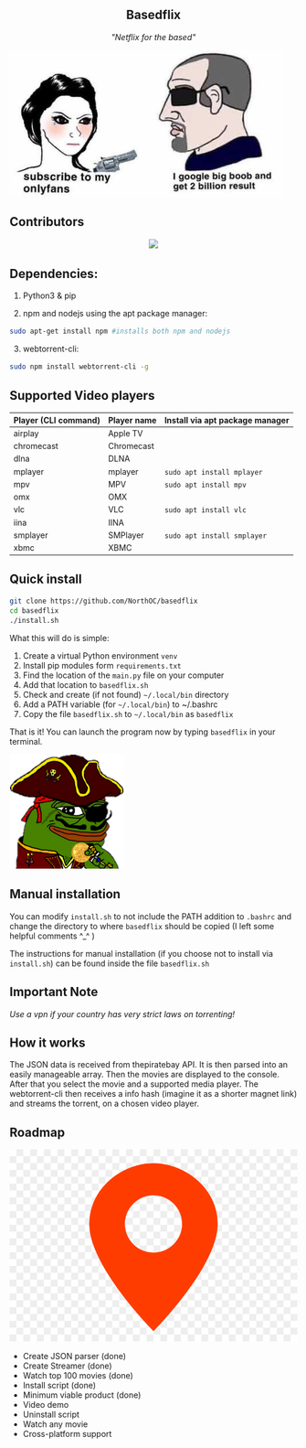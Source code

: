 <h2 align='center'>Basedflix</h2>
<p align='center'><i>"Netflix for the based"</i></p>

![2 million bobs](.github/big-bob.jpg)

## Contributors

<div align='center'>
<a href="https://github.com/northoc/cliflix/graphs/contributors">
  <img src="https://contrib.rocks/image?repo=northoc/cliflix" />
</a>
</div>

## Dependencies:

1. Python3 & pip

2. npm and nodejs using the apt package manager:
```bash
sudo apt-get install npm #installs both npm and nodejs
```

3. webtorrent-cli:
```bash
sudo npm install webtorrent-cli -g
```

## Supported Video players

| Player (CLI command) | Player name | Install via apt package manager |
|----------------------|-------------|---------------------------------|
| airplay              | Apple TV    |                                 |
| chromecast           | Chromecast  |                                 |
| dlna                 | DLNA        |                                 |
| mplayer              | mplayer     | `sudo apt install mplayer`      |
| mpv                  | MPV         | `sudo apt install mpv`          |
| omx                  | OMX         |                                 |
| vlc                  | VLC         | `sudo apt install vlc`          |
| iina                 | IINA        |                                 |
| smplayer             | SMPlayer    | `sudo apt install smplayer`     |
| xbmc                 | XBMC        |                                 |

## Quick install

```bash
git clone https://github.com/NorthOC/basedflix
cd basedflix
./install.sh
```
What this will do is simple:
1. Create a virtual Python environment `venv`
2. Install pip modules form `requirements.txt`
3. Find the location of the `main.py` file on your computer
4. Add that location to `basedflix.sh`
5. Check and create (if not found) `~/.local/bin` directory
6. Add a PATH variable (for `~/.local/bin`) to ~/.bashrc
7. Copy the file `basedflix.sh` to `~/.local/bin` as `basedflix`

That is it! You can launch the program now by typing `basedflix` in your terminal.

![pirate pepe](.github/pepe-pirate.png)

## Manual installation

You can modify `install.sh` to not include the PATH addition to `.bashrc` and change the directory to where `basedflix` should be copied (I left some helpful comments ^_^ )

The instructions for manual installation (if you choose not to install via `install.sh`) can be found inside the file `basedflix.sh` 

## Important Note

*Use a vpn if your country has very strict laws on torrenting!*

## How it works

The JSON data is received from thepiratebay API. It is then parsed into an easily manageable array. Then the movies are displayed to the console. After that you select the movie and a supported media player. The webtorrent-cli then receives a info hash (imagine it as a shorter magnet link) and streams the torrent, on a chosen video player.

## Roadmap

![google gps marker](.github/roadmap.png)

- Create JSON parser (done)
- Create Streamer (done)
- Watch top 100 movies (done)
- Install script (done)
- Minimum viable product (done)
- Video demo
- Uninstall script
- Watch any movie
- Cross-platform support